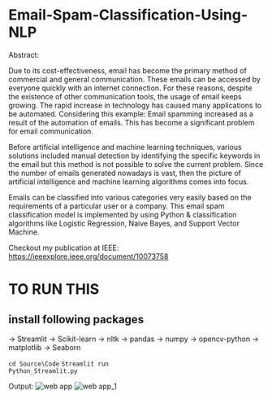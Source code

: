 # Email-Spam-Classification-Using-NLP

Abstract:

Due to its cost-effectiveness, email has become the primary method of commercial and general communication. These emails can be accessed by everyone quickly with an internet connection. For these reasons, despite the existence of other communication tools, the usage of email keeps growing. The rapid increase in technology has caused many applications to be automated. Considering this example: Email spamming increased as a result of the automation of emails. This has become a significant problem for email communication. 

Before artificial intelligence and machine learning techniques, various solutions included manual detection by identifying the specific keywords in the email but this method is not possible to solve the current problem. Since the number of emails generated nowadays is vast, then the picture of artificial intelligence and machine learning algorithms comes into focus. 

Emails can be classified into various categories very easily based on the requirements of a particular user or a company. This email spam classification model is implemented by using Python & classification algorithms like Logistic Regression, Naive Bayes, and Support Vector Machine.

Checkout my publication at IEEE: https://ieeexplore.ieee.org/document/10073758

# TO RUN THIS 
## install following packages

-> Streamlit
-> Scikit-learn
-> nltk
-> pandas
-> numpy
-> opencv-python
-> matplotlib
-> Seaborn

<code>cd Source\Code</code>
<code>Streamlit run Python_Streamlit.py</code>


Output:
![web app](https://github.com/Krishna-Vineeth/Email-Spam-Classification-Using-NLP/assets/88652988/924c3e7c-a188-41f4-855e-a2b9c091b2ec)
![web app_1](https://github.com/Krishna-Vineeth/Email-Spam-Classification-Using-NLP/assets/88652988/7ff572f6-e58a-4168-80cb-961f85f4330e)
